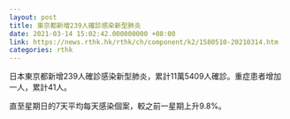 ```yaml
---
layout: post
title: 東京都新增239人確診感染新型肺炎
date: 2021-03-14 15:02:42.000000000 +08:00
link: https://news.rthk.hk/rthk/ch/component/k2/1580510-20210314.htm
categories: rthk
---
```


日本東京都新增239人確診感染新型肺炎，累計11萬5409人確診。重症患者增加一人，累計41人。

直至星期日的7天平均每天感染個案，較之前一星期上升9.8%。

